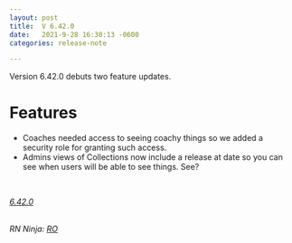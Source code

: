 ```yaml
---
layout: post
title:  V 6.42.0
date:   2021-9-28 16:30:13 -0600
categories: release-note

---
```

Version 6.42.0 debuts two feature updates.  

# Features

- Coaches needed access to seeing coachy things so we added a security role for granting such access. 
-  Admins views of Collections now include a release at date so you can see when users will be able to see things. See?

<br/>


*[6.42.0](https://github.com/streetparking/my-streetparking/releases/tag/v6.42.0)*
<br/>
<br/>

_RN Ninja: [RO](https://github.com/robyanna)_
 
 
 